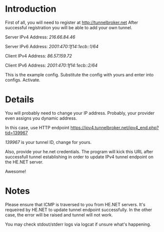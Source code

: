 # Introduction #

First of all, you will need to register at http://tunnelbroker.net
After successful registration you will be able to add your own tunnel.

Server IPv4 Address: _216.66.84.46_

Server IPv6 Address: _2001:470:1f14:1ecb::1/64_

Client IPv4 Address: _86.57.159.72_

Client IPv6 Address: _2001:470:1f14:1ecb::2/64_


This is the example config. Substitute the config with yours and enter into configs. Activate.

# Details #

You will probably need to change your IP address.
Probably, your provider even assigns you dynamic address.

In this case, use HTTP endpoint
https://ipv4.tunnelbroker.net/ipv4_end.php?tid=139967

_139967_ is your tunnel ID, change for yours.

Also, provide your he.net credentials. The program will kick this URL after successfull tunnel establishing in order to update IPv4 tunnel endpoint on the HE.NET server.

Awesome!

# Notes #

Please ensure that ICMP is traversed to you from HE.NET servers. It's requeired by HE.NET to update tunnel endpoint successfully. In the other case, the error will be raised and tunnel will not work.

You may check stdout/stderr logs via logcat if unsure what's happening.